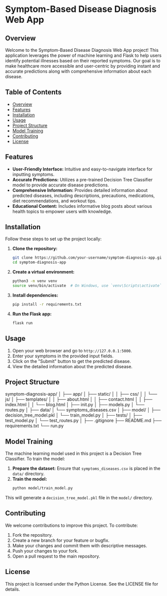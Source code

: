 # Symptom-Based Disease Diagnosis Web App

## Overview
Welcome to the Symptom-Based Disease Diagnosis Web App project! This application leverages the power of machine learning and Flask to help users identify potential illnesses based on their reported symptoms. Our goal is to make healthcare more accessible and user-centric by providing instant and accurate predictions along with comprehensive information about each disease.

## Table of Contents
- [Overview](#overview)
- [Features](#features)
- [Installation](#installation)
- [Usage](#usage)
- [Project Structure](#project-structure)
- [Model Training](#model-training)
- [Contributing](#contributing)
- [License](#license)

## Features
- **User-Friendly Interface:** Intuitive and easy-to-navigate interface for inputting symptoms.
- **Accurate Predictions:** Utilizes a pre-trained Decision Tree Classifier model to provide accurate disease predictions.
- **Comprehensive Information:** Provides detailed information about predicted diseases, including descriptions, precautions, medications, diet recommendations, and workout tips.
- **Educational Content:** Includes informative blog posts about various health topics to empower users with knowledge.

## Installation
Follow these steps to set up the project locally:

1. **Clone the repository:**
    ```bash
    git clone https://github.com/your-username/symptom-diagnosis-app.git
    cd symptom-diagnosis-app
    ```

2. **Create a virtual environment:**
    ```bash
    python3 -m venv venv
    source venv/bin/activate  # On Windows, use `venv\Scripts\activate`
    ```

3. **Install dependencies:**
    ```bash
    pip install -r requirements.txt
    ```

4. **Run the Flask app:**
    ```bash
    flask run
    ```

## Usage
1. Open your web browser and go to `http://127.0.0.1:5000`.
2. Enter your symptoms in the provided input fields.
3. Click on the "Submit" button to get the predicted disease.
4. View the detailed information about the predicted disease.

## Project Structure
symptom-diagnosis-app/
│
├── app/
│ ├── static/
│ │ ├── css/
│ │ └── js/
│ ├── templates/
│ │ ├── about.html
│ │ ├── contact.html
│ │ ├── index.html
│ │ └── blog.html
│ ├── init.py
│ ├── models.py
│ └── routes.py
│
├── data/
│ └── symptoms_diseases.csv
│
├── model/
│ ├── decision_tree_model.pkl
│ └── train_model.py
│
├── tests/
│ ├── test_model.py
│ └── test_routes.py
│
├── .gitignore
├── README.md
├── requirements.txt
└── run.py


## Model Training
The machine learning model used in this project is a Decision Tree Classifier. To train the model:

1. **Prepare the dataset:** Ensure that `symptoms_diseases.csv` is placed in the `data/` directory.
2. **Train the model:**
    ```bash
    python model/train_model.py
    ```

This will generate a `decision_tree_model.pkl` file in the `model/` directory.

## Contributing
We welcome contributions to improve this project. To contribute:

1. Fork the repository.
2. Create a new branch for your feature or bugfix.
3. Make your changes and commit them with descriptive messages.
4. Push your changes to your fork.
5. Open a pull request to the main repository.

## License
This project is licensed under the Python License. See the LICENSE file for details.
